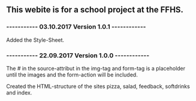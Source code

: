 ## This webite is for a school project at the FFHS.

### ----------- 03.10.2017 Version 1.0.1 ------------
Added the Style-Sheet.

### ----------- 22.09.2017 Version 1.0.0 ------------
The # in the source-attribut in the img-tag and form-tag is a placeholder until the images and the form-action will be included.

Created the HTML-structure of the sites pizza, salad, feedback, softdrinks and index.
